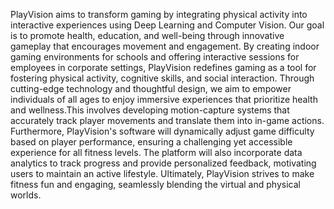 PlayVision aims to transform gaming by integrating physical activity into interactive experiences using Deep Learning and Computer Vision. Our goal is to promote health, education, and well-being through innovative gameplay that encourages movement and engagement. By creating indoor gaming environments for schools and offering interactive sessions for employees in corporate settings, PlayVision redefines gaming as a tool for fostering physical activity, cognitive skills, and social interaction. Through cutting-edge technology and thoughtful design, we aim to empower individuals of all ages to enjoy immersive experiences that prioritize health and wellness.This involves developing motion-capture systems that accurately track player movements and translate them into in-game actions.  Furthermore, PlayVision's software will dynamically adjust game difficulty based on player performance, ensuring a challenging yet accessible experience for all fitness levels.  The platform will also incorporate data analytics to track progress and provide personalized feedback, motivating users to maintain an active lifestyle.  Ultimately, PlayVision strives to make fitness fun and engaging, seamlessly blending the virtual and physical worlds.
